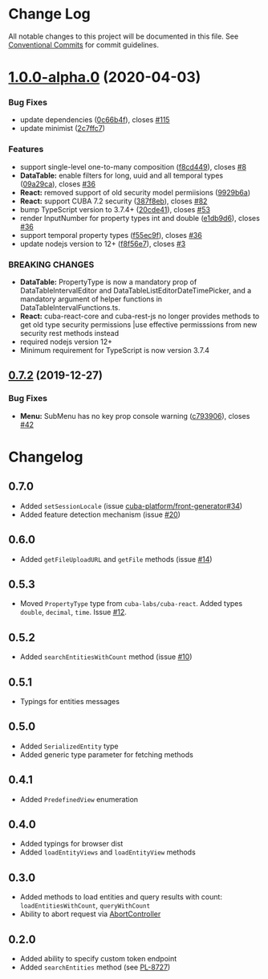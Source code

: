 # Change Log

All notable changes to this project will be documented in this file.
See [Conventional Commits](https://conventionalcommits.org) for commit guidelines.

# [1.0.0-alpha.0](https://github.com/cuba-platform/frontend/tree/master/packages/cuba-rest-js/compare/@cuba-platform/rest@0.7.3...@cuba-platform/rest@1.0.0-alpha.0) (2020-04-03)


### Bug Fixes

* update dependencies ([0c66b4f](https://github.com/cuba-platform/frontend/tree/master/packages/cuba-rest-js/commit/0c66b4f5db14829afa0bf54ede710e85417e44bd)), closes [#115](https://github.com/cuba-platform/frontend/tree/master/packages/cuba-rest-js/issues/115)
* update minimist ([2c7ffc7](https://github.com/cuba-platform/frontend/tree/master/packages/cuba-rest-js/commit/2c7ffc788cf058c9f5305e5702932bcdd25e0fc6))


### Features

* support single-level one-to-many composition ([f8cd449](https://github.com/cuba-platform/frontend/tree/master/packages/cuba-rest-js/commit/f8cd44988307af807ba846d00720e63db605f147)), closes [#8](https://github.com/cuba-platform/frontend/tree/master/packages/cuba-rest-js/issues/8)
* **DataTable:** enable filters for long, uuid and all temporal types ([09a29ca](https://github.com/cuba-platform/frontend/tree/master/packages/cuba-rest-js/commit/09a29ca9df9e641b5f7a9f9bf8efe73ebcb2b2aa)), closes [#36](https://github.com/cuba-platform/frontend/tree/master/packages/cuba-rest-js/issues/36)
* **React:** removed support of old security model permiisions ([9929b6a](https://github.com/cuba-platform/frontend/tree/master/packages/cuba-rest-js/commit/9929b6ad18f3370c648b198149d1216afb6f1a6d))
* **React:** support CUBA 7.2 security ([387f8eb](https://github.com/cuba-platform/frontend/tree/master/packages/cuba-rest-js/commit/387f8eb1eedfb3c52bad56c7330b1e3612cd6897)), closes [#82](https://github.com/cuba-platform/frontend/tree/master/packages/cuba-rest-js/issues/82)
* bump TypeScript version to 3.7.4+ ([20cde41](https://github.com/cuba-platform/frontend/tree/master/packages/cuba-rest-js/commit/20cde41a378addbf09dd4ddf1077fc481bd75a43)), closes [#53](https://github.com/cuba-platform/frontend/tree/master/packages/cuba-rest-js/issues/53)
* render InputNumber for property types int and double ([e1db9d6](https://github.com/cuba-platform/frontend/tree/master/packages/cuba-rest-js/commit/e1db9d60b31e8bd0005e0094e48e95c056dfa960)), closes [#36](https://github.com/cuba-platform/frontend/tree/master/packages/cuba-rest-js/issues/36)
* support temporal property types ([f55ec9f](https://github.com/cuba-platform/frontend/tree/master/packages/cuba-rest-js/commit/f55ec9f7c558ef82a4b6699511a2045f9058f949)), closes [#36](https://github.com/cuba-platform/frontend/tree/master/packages/cuba-rest-js/issues/36)
* update nodejs version to 12+ ([f8f56e7](https://github.com/cuba-platform/frontend/tree/master/packages/cuba-rest-js/commit/f8f56e76f679bd6ddeeb0a96842c3be6d7acb0f2)), closes [#3](https://github.com/cuba-platform/frontend/tree/master/packages/cuba-rest-js/issues/3)


### BREAKING CHANGES

* **DataTable:** PropertyType is now a mandatory prop of DataTableIntervalEditor and
DataTableListEditorDateTimePicker, and a mandatory argument of helper functions
in DataTableIntervalFunctions.ts.
* **React:** cuba-react-core and cuba-rest-js no longer provides methods to get old type security permissions
|use effective permisssions from new security rest methods instead
* required nodejs version 12+
* Minimum requirement for TypeScript is now version 3.7.4





## [0.7.2](https://github.com/cuba-platform/frontend/tree/master/packages/cuba-rest-js/compare/@cuba-platform/rest@0.7.1...@cuba-platform/rest@0.7.2) (2019-12-27)


### Bug Fixes

* **Menu:** SubMenu has no key prop console warning ([c793906](https://github.com/cuba-platform/frontend/tree/master/packages/cuba-rest-js/commit/c7939064cdca2f49e3fe3dc0316c533b3367f729)), closes [#42](https://github.com/cuba-platform/frontend/tree/master/packages/cuba-rest-js/issues/42)





# Changelog
## 0.7.0
- Added `setSessionLocale` (issue [cuba-platform/front-generator#34](https://github.com/cuba-platform/front-generator/issues/34))
- Added feature detection mechanism (issue [#20](https://github.com/cuba-platform/cuba-rest-js/issues/20))
## 0.6.0
- Added `getFileUploadURL` and `getFile` methods (issue [#14](https://github.com/cuba-platform/cuba-rest-js/issues/14)) 
## 0.5.3
- Moved `PropertyType` type from `cuba-labs/cuba-react`. Added types `double`, `decimal`, `time`. Issue [#12](https://github.com/cuba-platform/cuba-rest-js/issues/12). 
## 0.5.2
- Added `searchEntitiesWithCount` method (issue [#10](https://github.com/cuba-platform/cuba-rest-js/issues/10))
## 0.5.1
- Typings for entities messages
## 0.5.0
- Added `SerializedEntity` type
- Added generic type parameter for fetching methods
## 0.4.1
- Added `PredefinedView` enumeration
## 0.4.0
- Added typings for browser dist
- Added `loadEntityViews` and `loadEntityView` methods
## 0.3.0
- Added methods to load entities and query results with count: `loadEntitiesWithCount`, `queryWithCount`
- Ability to abort request via [AbortController](https://developer.mozilla.org/en-US/docs/Web/API/AbortController)
## 0.2.0
- Added ability to specify custom token endpoint
- Added `searchEntities` method (see [PL-8727](https://youtrack.cuba-platform.com/issue/PL-8727))
